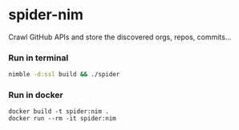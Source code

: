 # spider-nim

Crawl GitHub APIs and store the discovered orgs, repos, commits...

### Run in terminal

``` bash
nimble -d:ssl build && ./spider
```

### Run in docker

```
docker build -t spider:nim .
docker run --rm -it spider:nim
```
